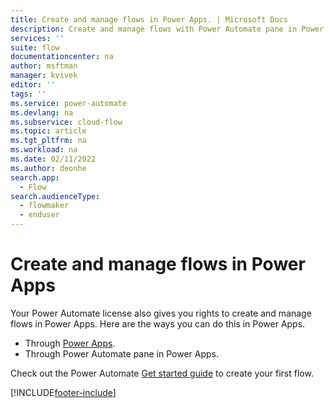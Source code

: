 ```yaml
---
title: Create and manage flows in Power Apps. | Microsoft Docs
description: Create and manage flows with Power Automate pane in Power Apps.
services: ''
suite: flow
documentationcenter: na
author: msftman
manager: kvivek
editor: ''
tags: ''
ms.service: power-automate
ms.devlang: na
ms.subservice: cloud-flow
ms.topic: article
ms.tgt_pltfrm: na
ms.workload: na
ms.date: 02/11/2022
ms.author: deonhe
search.app: 
  - Flow
search.audienceType: 
  - flowmaker
  - enduser
---
```


# Create and manage flows in Power Apps

Your Power Automate license also gives you rights to create and manage flows in Power Apps. Here are the ways you can do this in Power Apps.

- Through [Power Apps](https://make.powerapps.com).
- Through Power Automate pane in Power Apps.

Check out the Power Automate [Get started guide](getting-started.md) to create your first flow.

[!INCLUDE[footer-include](includes/footer-banner.md)]
